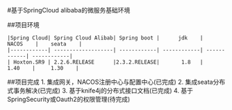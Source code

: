#基于SpringCloud alibaba的微服务基础环境
    
##项目环境

    |Spring Cloud| Spring Cloud Alibab| Spring boot |      jdk    |    NACOS    |    seata    |
    |------------| -------------------| ------------| ------------| ------------| ------------|
    | Hoxton.SR9 | 2.2.6.RELEASE      |2.3.2.RELEASE|       1.8   |     1.40    |     1.30    |

##项目完成
    1. 集成网关，NACOS注册中心与配置中心(已完成)
    2. 集成seata分布式事务解决(已完成)
    3. 基于knife4j的分布式接口文档(已完成)
    4. 基于SpringSecurity或Oauth2的权限管理(待完成)
